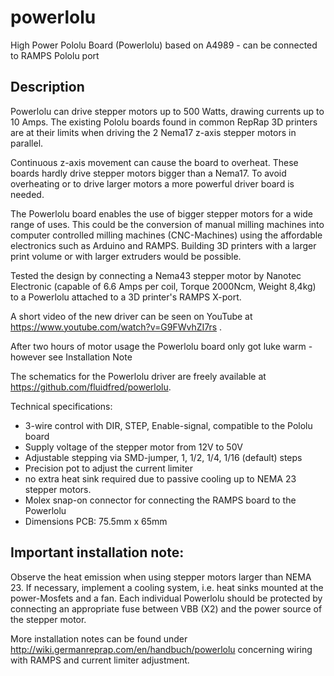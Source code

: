 powerlolu
=========

High Power Pololu Board (Powerlolu) based on A4989 - can be connected to RAMPS Pololu port

Description
------------

Powerlolu can drive stepper motors up to 500 Watts, drawing currents up to 10 Amps. 
The existing Pololu boards found in common RepRap 3D printers are at their limits when 
driving the 2 Nema17 z-axis stepper motors in parallel. 

Continuous z-axis movement can cause the board to overheat. These boards hardly drive 
stepper motors bigger than a Nema17. To avoid overheating or to drive larger motors a 
more powerful driver board is needed.

The Powerlolu board enables the use of bigger stepper motors for a wide range of uses. 
This could be the conversion of manual milling machines into computer controlled milling 
machines (CNC-Machines) using the affordable electronics such as Arduino and RAMPS. 
Building 3D printers with a larger print volume or with larger extruders would be possible.

Tested the design by connecting a Nema43 stepper motor by Nanotec Electronic (capable of 
6.6 Amps per coil, Torque 2000Ncm, Weight 8,4kg) to a Powerlolu attached to a 3D printer's 
RAMPS X-port.

A short video of the new driver can be seen on YouTube at
https://www.youtube.com/watch?v=G9FWvhZI7rs .

After two hours of motor usage the Powerlolu board only got luke warm - however see Installation Note

The schematics for the Powerlolu driver are freely available at https://github.com/fluidfred/powerlolu.

Technical specifications:

* 3-wire control with DIR, STEP, Enable-signal, compatible to the Pololu board
* Supply voltage of the stepper motor from 12V to 50V
* Adjustable stepping via SMD-jumper, 1, 1/2, 1/4, 1/16 (default) steps
* Precision pot to adjust the current limiter
* no extra heat sink required due to passive cooling up to NEMA 23 stepper motors.
* Molex snap-on connector for connecting the RAMPS board to the Powerlolu
* Dimensions PCB: 75.5mm x 65mm

Important installation note:
----------------------------
Observe the heat emission when using stepper motors larger than NEMA 23. 
If necessary, implement a cooling system, i.e. heat sinks mounted at the power-Mosfets and a fan. 
Each individual Powerlolu should be protected by connecting an appropriate fuse between VBB (X2) 
and the power source of the stepper motor.

More installation notes can be found under http://wiki.germanreprap.com/en/handbuch/powerlolu concerning wiring with RAMPS and current limiter adjustment. 
